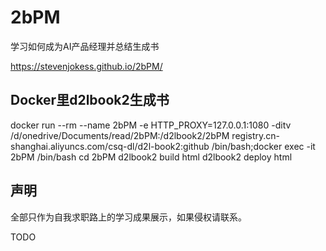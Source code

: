# 2bPM

学习如何成为AI产品经理并总结生成书

https://stevenjokess.github.io/2bPM/

## Docker里d2lbook2生成书


docker run --rm --name 2bPM -e HTTP_PROXY=127.0.0.1:1080 -ditv /d/onedrive/Documents/read/2bPM:/d2lbook2/2bPM registry.cn-shanghai.aliyuncs.com/csq-dl/d2l-book2:github  /bin/bash;docker exec -it 2bPM /bin/bash
cd 2bPM
d2lbook2 build html
d2lbook2 deploy html

## 声明

全部只作为自我求职路上的学习成果展示，如果侵权请联系。


TODO
